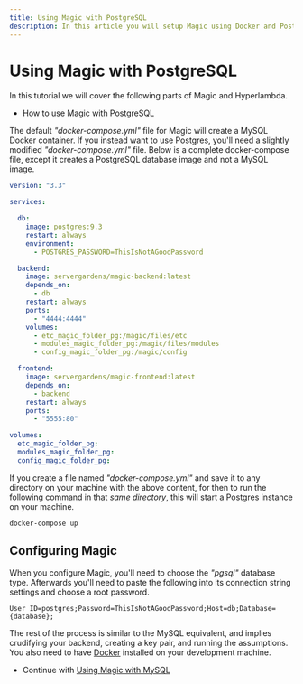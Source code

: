 ```yaml
---
title: Using Magic with PostgreSQL
description: In this article you will setup Magic using Docker and PostgreSQL. The article guides you through everything you need to know, starting out with a docker-compose.yml file for getting Magic up running, using Postgres as your backend database.
---
```


# Using Magic with PostgreSQL

In this tutorial we will cover the following parts of Magic and Hyperlambda.

* How to use Magic with PostgreSQL

The default _"docker-compose.yml"_ file for Magic will create a MySQL Docker container. If you instead
want to use Postgres, you'll need a slightly modified _"docker-compose.yml"_ file. Below is a complete
docker-compose file, except it creates a PostgreSQL database image and not a MySQL image.

```yaml
version: "3.3"

services:

  db:
    image: postgres:9.3
    restart: always
    environment:
      - POSTGRES_PASSWORD=ThisIsNotAGoodPassword

  backend:
    image: servergardens/magic-backend:latest
    depends_on:
      - db
    restart: always
    ports:
      - "4444:4444"
    volumes:
      - etc_magic_folder_pg:/magic/files/etc
      - modules_magic_folder_pg:/magic/files/modules
      - config_magic_folder_pg:/magic/config

  frontend:
    image: servergardens/magic-frontend:latest
    depends_on:
      - backend
    restart: always
    ports:
      - "5555:80"

volumes:
  etc_magic_folder_pg:
  modules_magic_folder_pg:
  config_magic_folder_pg:
```

If you create a file named _"docker-compose.yml"_ and save it to any directory on your machine with the
above content, for then to run the following command in that _same directory_, this will start a 
Postgres instance on your machine.

```
docker-compose up
```

## Configuring Magic

When you configure Magic, you'll need to choose the _"pgsql"_ database type. Afterwards you'll need to
paste the following into its connection string settings and choose a root password.

```
User ID=postgres;Password=ThisIsNotAGoodPassword;Host=db;Database={database};
```

The rest of the process is similar to the MySQL equivalent, and implies crudifying your backend, creating
a key pair, and running the assumptions. You also need to
have [Docker](https://www.docker.com/products/docker-desktop) installed on your development machine.

* Continue with [Using Magic with MySQL](/tutorials/mysql/)
